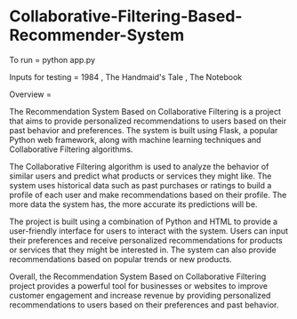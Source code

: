 # Collaborative-Filtering-Based-Recommender-System

To run = python app.py

Inputs for testing = 1984 , The Handmaid's Tale , The Notebook


Overview =

The Recommendation System Based on Collaborative Filtering is a project that aims to provide personalized recommendations to users based on their past behavior and preferences. The system is built using Flask, a popular Python web framework, along with machine learning techniques and Collaborative Filtering algorithms.

The Collaborative Filtering algorithm is used to analyze the behavior of similar users and predict what products or services they might like. The system uses historical data such as past purchases or ratings to build a profile of each user and make recommendations based on their profile. The more data the system has, the more accurate its predictions will be.

The project is built using a combination of Python and HTML to provide a user-friendly interface for users to interact with the system. Users can input their preferences and receive personalized recommendations for products or services that they might be interested in. The system can also provide recommendations based on popular trends or new products.

Overall, the Recommendation System Based on Collaborative Filtering project provides a powerful tool for businesses or websites to improve customer engagement and increase revenue by providing personalized recommendations to users based on their preferences and past behavior.

